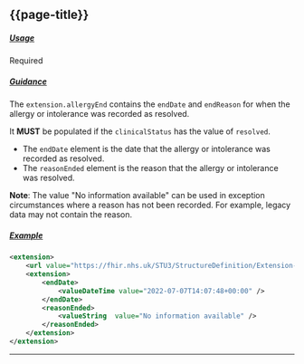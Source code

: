 ## {{page-title}}

<h5><ins>Usage</ins></h5>

<span class="mro-circle required" title="Required"></span> Required


<h5><ins>Guidance</ins></h5>

The `extension.allergyEnd` contains the `endDate` and `endReason` for when the allergy or intolerance was recorded as resolved.

It **MUST** be populated if the `clinicalStatus` has the value of `resolved`.

- The `endDate` element is the date that the allergy or intolerance was recorded as resolved.
- The `reasonEnded` element is the reason that the allergy or intolerance was resolved.

<div class="nhsd-a-box nhsd-a-box--bg-light-blue nhsd-!t-margin-bottom-6 nhsd-t-body">
    <b>Note</b>: The value "No information available" can be used in exception circumstances where a reason has not been recorded. For example, legacy data may not contain the reason.
</div>


<h5><ins>Example</ins></h5>

```xml
<extension>
    <url value="https://fhir.nhs.uk/STU3/StructureDefinition/Extension-CareConnect-GPC-AllergyIntoleranceEnd-1" />
    <extension>
        <endDate>
            <valueDateTime value="2022-07-07T14:07:48+00:00" />
        </endDate>
        <reasonEnded>
            <valueString  value="No information available" />
        </reasonEnded>
    </extension>
</extension>
```

---